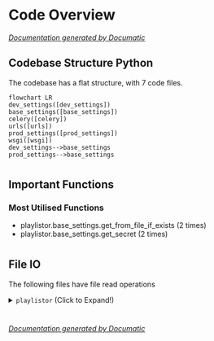 # Code Overview

[_Documentation generated by Documatic_](https://www.documatic.com)

<!---Documatic-section-Codebase Structure Python-start--->
## Codebase Structure Python

The codebase has a flat structure, with 7 code files.

<!---Documatic-block-system_architecture-start--->
```mermaid
flowchart LR
dev_settings([dev_settings])
base_settings([base_settings])
celery([celery])
urls([urls])
prod_settings([prod_settings])
wsgi([wsgi])
dev_settings-->base_settings
prod_settings-->base_settings
```
<!---Documatic-block-system_architecture-end--->

# #
<!---Documatic-section-Codebase Structure Python-end--->

<!---Documatic-section-Important Functions-start--->
## Important Functions

<!---Documatic-block-important_funcs-start--->
<!---Documatic-block-most_used_funcs-start--->
### Most Utilised Functions

* playlistor.base_settings.get_from_file_if_exists (2 times)
* playlistor.base_settings.get_secret (2 times)
<!---Documatic-block-most_used_funcs-end--->
<!---Documatic-block-important_funcs-end--->

# #
<!---Documatic-section-Important Functions-end--->

<!---Documatic-section-File IO-start--->
## File IO

<!---Documatic-block-file_io-start--->
The following files have file read operations

<!---Documatic-block-playlistor-start--->
<details>
	<summary><code>playlistor</code> (Click to Expand!)</summary>

* playlistor.base_settings
</details>
<!---Documatic-block-playlistor-end--->
<!---Documatic-block-file_io-end--->

# #
<!---Documatic-section-File IO-end--->

[_Documentation generated by Documatic_](https://www.documatic.com)
